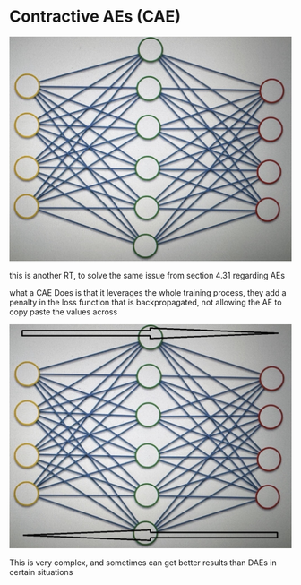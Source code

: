 # Contractive AEs (CAE)

![AE](./4.31.2.jpg)

this is another RT, to solve the same issue from section 4.31 regarding AEs

what a CAE Does is that it leverages the whole training process, they add a penalty in the loss function that is backpropagated, not allowing the AE to copy paste the values across

![CAE](./4.34.1.jpg)

This is very complex, and sometimes can get better results than DAEs in certain situations
